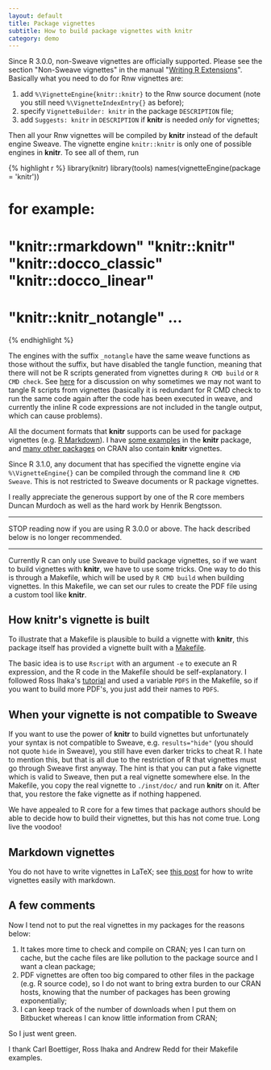```yaml
---
layout: default
title: Package vignettes
subtitle: How to build package vignettes with knitr
category: demo
---
```


Since R 3.0.0, non-Sweave vignettes are officially supported. Please see the
section "Non-Sweave vignettes" in the manual "[Writing R
Extensions](http://cran.r-project.org/doc/manuals/r-devel/R-exts.html#Non_002dSweave-vignettes)".
Basically what you need to do for Rnw vignettes are:

1. add `%\VignetteEngine{knitr::knitr}` to the Rnw source document (note you still need `%\VignetteIndexEntry{}` as before);
1. specify `VignetteBuilder: knitr` in the package `DESCRIPTION` file;
1. add `Suggests: knitr` in `DESCRIPTION` if **knitr** is needed _only_ for vignettes;

Then all your Rnw vignettes will be compiled by **knitr** instead of the
default engine Sweave. The vignette engine `knitr::knitr` is only one of
possible engines in **knitr**. To see all of them, run

{% highlight r %}
library(knitr)
library(tools)
names(vignetteEngine(package = 'knitr'))
# for example:
# "knitr::rmarkdown" "knitr::knitr" "knitr::docco_classic" "knitr::docco_linear"
# "knitr::knitr_notangle" ...
{% endhighlight %}

The engines with the suffix `_notangle` have the same weave functions as those
without the suffix, but have disabled the tangle function, meaning that there
will not be R scripts generated from vignettes during `R CMD build` or `R CMD
check`. See [here](http://bit.ly/SnLi6h) for a discussion on why sometimes we
may not want to tangle R scripts from vignettes (basically it is redundant for R
CMD check to run the same code again after the code has been executed in weave,
and currently the inline R code expressions are not included in the tangle
output, which can cause problems).

All the document formats that **knitr** supports can be used for package
vignettes (e.g. [R
Markdown](http://www.rstudio.com/ide/docs/authoring/using_markdown)). I have
[some examples](https://github.com/yihui/knitr/blob/master/vignettes/) in
the **knitr** package, and [many other
packages](https://gist.github.com/yihui/7698648) on CRAN also contain
**knitr** vignettes.

Since R 3.1.0, any document that has specified the vignette engine via
`%\VignetteEngine{}` can be compiled through the command line `R CMD Sweave`.
This is not restricted to Sweave documents or R package vignettes.

I really appreciate the generous support by one of the R core members Duncan
Murdoch as well as the hard work by Henrik Bengtsson.

---

STOP reading now if you are using R 3.0.0 or above. The hack described below
is no longer recommended.

---

Currently R can only use Sweave to build package vignettes, so if we want to
build vignettes with **knitr**, we have to use some tricks. One way to do
this is through a Makefile, which will be used by `R CMD build` when
building vignettes. In this Makefile, we can set our rules to create the PDF
file using a custom tool like **knitr**.

## How knitr's vignette is built

To illustrate that a Makefile is plausible to build a vignette with **knitr**,
this package itself has provided a vignette built with a
[Makefile](https://github.com/yihui/knitr/blob/7eb34104/inst/doc/Makefile).

The basic idea is to use `Rscript` with an argument `-e` to execute an R
expression, and the R code in the Makefile should be self-explanatory. I
followed Ross Ihaka's
[tutorial](http://www.stat.auckland.ac.nz/~stat782/downloads/make-tutorial.pdf)
and used a variable `PDFS` in the Makefile, so if you want to build more
PDF's, you just add their names to `PDFS`.

## When your vignette is not compatible to Sweave

If you want to use the power of **knitr** to build vignettes but
unfortunately your syntax is not compatible to Sweave, e.g. `results="hide"`
(you should not quote `hide` in Sweave), you still have even darker tricks
to cheat R. I hate to mention this, but that is all due to the restriction
of R that vignettes must go through Sweave first anyway. The hint is that
you can put a fake vignette which is valid to Sweave, then put a real
vignette somewhere else. In the Makefile, you copy the real vignette to
`./inst/doc/` and run **knitr** on it. After that, you restore the fake
vignette as if nothing happened.

We have appealed to R core for a few times that package authors should be
able to decide how to build their vignettes, but this has not come true.
Long live the voodoo!

## Markdown vignettes

You do not have to write vignettes in LaTeX; see [this
post](/en/2012/09/r-package-markdown-vignettes/) for how to write vignettes
easily with markdown.

## A few comments

Now I tend not to put the real vignettes in my packages for the reasons below:

1. It takes more time to check and compile on CRAN; yes I can turn on cache,
  but the cache files are like pollution to the package source and I want a
  clean package;
1. PDF vignettes are often too big compared to other files in the package
 (e.g. R source code), so I do not want to bring extra burden to our CRAN
 hosts, knowing that the number of packages has been growing exponentially;
1. I can keep track of the number of downloads when I put them on Bitbucket
  whereas I can know little information from CRAN;

So I just went green.

I thank Carl Boettiger, Ross Ihaka and Andrew Redd for their Makefile examples.
